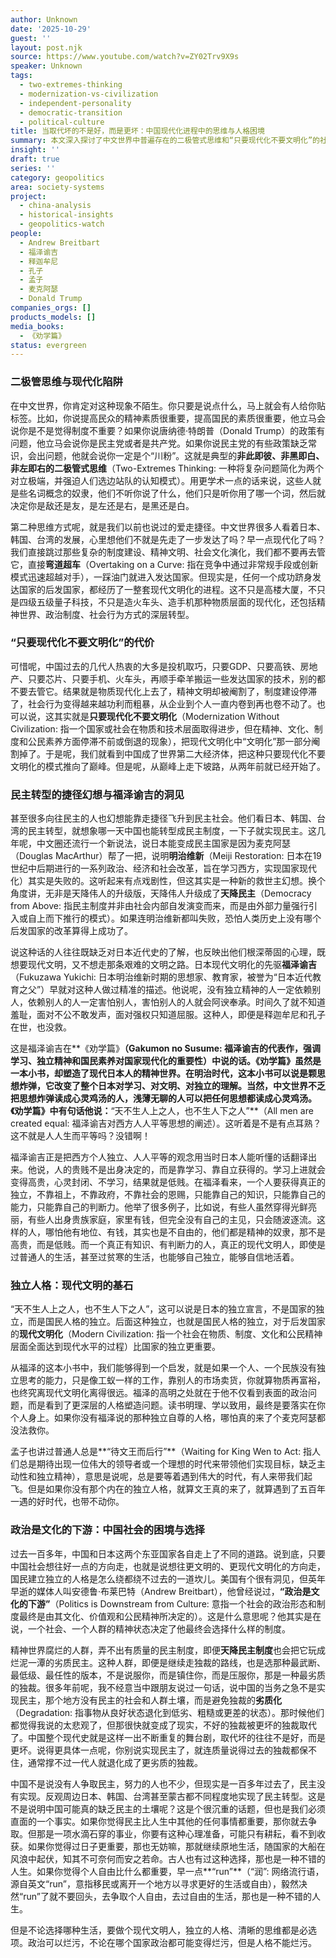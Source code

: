 ```yaml
---
author: Unknown
date: '2025-10-29'
guest: ''
layout: post.njk
source: https://www.youtube.com/watch?v=ZY02Trv9X9s
speaker: Unknown
tags:
  - two-extremes-thinking
  - modernization-vs-civilization
  - independent-personality
  - democratic-transition
  - political-culture
title: 当取代坏的不是好，而是更坏：中国现代化进程中的思维与人格困境
summary: 本文深入探讨了中文世界中普遍存在的二极管式思维和“只要现代化不要文明化”的社会现象。通过对比中国与日本、韩国、台湾的现代化路径，文章批判了对民主转型的捷径幻想，并援引福泽谕吉的独立人格思想，强调了国民精神素质和制度建设的重要性。最终，文章指出“政治是文化的下游”，认为独立人格是社会走向文明的基石，并探讨了个人在面对社会困境时的不同选择。
insight: ''
draft: true
series: ''
category: geopolitics
area: society-systems
project:
  - china-analysis
  - historical-insights
  - geopolitics-watch
people:
  - Andrew Breitbart
  - 福泽谕吉
  - 释迦牟尼
  - 孔子
  - 孟子
  - 麦克阿瑟
  - Donald Trump
companies_orgs: []
products_models: []
media_books:
  - 《劝学篇》
status: evergreen
---
```

### 二极管思维与现代化陷阱

在中文世界，你肯定对这种现象不陌生。你只要是说点什么，马上就会有人给你贴标签。比如，你说提高民众的精神素质很重要，提高国民的素质很重要，他立马会说你是不是觉得制度不重要？如果你说唐纳德·特朗普（Donald Trump）的政策有问题，他立马会说你是民主党或者是共产党。如果你说民主党的有些政策缺乏常识，会出问题，他就会说你一定是个“川粉”。这就是典型的**非此即彼、非黑即白、非左即右的二极管式思维**（Two-Extremes Thinking: 一种将复杂问题简化为两个对立极端，并强迫人们选边站队的认知模式）。用更学术一点的话来说，这些人就是些名词概念的奴隶，他们不听你说了什么，他们只是听你用了哪一个词，然后就决定你是敌还是友，是左还是右，是黑还是白。

第二种思维方式呢，就是我们以前也说过的爱走捷径。中文世界很多人看着日本、韩国、台湾的发展，心里想他们不就是先走了一步发达了吗？早一点现代化了吗？我们直接跳过那些复杂的制度建设、精神文明、社会文化演化，我们都不要再去管它，直接**弯道超车**（Overtaking on a Curve: 指在竞争中通过非常规手段或创新模式迅速超越对手），一踩油门就进入发达国家。但现实是，任何一个成功跻身发达国家的后发国家，都经历了一整套现代文明化的进程。这不只是高楼大厦，不只是四级五级量子科技，不只是造火车头、造手机那种物质层面的现代化，还包括精神世界、政治制度、社会行为方式的深层转型。

### “只要现代化不要文明化”的代价

可惜呢，中国过去的几代人热衷的大多是投机取巧，只要GDP、只要高铁、房地产、只要芯片、只要手机、火车头，再顺手牵羊搬运一些发达国家的技术，别的都不要去管它。结果就是物质现代化上去了，精神文明却被阉割了，制度建设停滞了，社会行为变得越来越功利而粗暴，从企业到个人一直内卷到再也卷不动了。也可以说，这其实就是**只要现代化不要文明化**（Modernization Without Civilization: 指一个国家或社会在物质和技术层面取得进步，但在精神、文化、制度和公民素养方面停滞不前或倒退的现象），把现代文明化中“文明化”那一部分阉割掉了。于是呢，我们就看到中国成了世界第二大经济体，把这种只要现代化不要文明化的模式推向了巅峰。但是呢，从巅峰上走下坡路，从两年前就已经开始了。

### 民主转型的捷径幻想与福泽谕吉的洞见

甚至很多向往民主的人也幻想能靠走捷径飞升到民主社会。他们看日本、韩国、台湾的民主转型，就想象哪一天中国也能转型成民主制度，一下子就实现民主。这几年呢，中文圈还流行一个新说法，说日本能变成民主国家是因为麦克阿瑟（Douglas MacArthur）帮了一把，说明**明治维新**（Meiji Restoration: 日本在19世纪中后期进行的一系列政治、经济和社会改革，旨在学习西方，实现国家现代化）其实是失败的。这听起来有点戏剧性，但这其实是一种新的救世主幻想。换个角度讲，无非是天降伟人的升级版，天降伟人升级成了**天降民主**（Democracy from Above: 指民主制度并非由社会内部自发演变而来，而是由外部力量强行引入或自上而下推行的模式）。如果连明治维新都叫失败，恐怕人类历史上没有哪个后发国家的改革算得上成功了。

说这种话的人往往既缺乏对日本近代史的了解，也反映出他们根深蒂固的心理，既想要现代文明，又不想走那条艰难的文明之路。日本现代文明化的先驱**福泽谕吉**（Fukuzawa Yukichi: 日本明治维新时期的思想家、教育家，被誉为“日本近代教育之父”）早就对这种人做过精准的描述。他说呢，没有独立精神的人一定依赖别人，依赖别人的人一定害怕别人，害怕别人的人就会阿谀奉承。时间久了就不知道羞耻，面对不公不敢发声，面对强权只知道屈服。这种人，即便是释迦牟尼和孔子在世，也没救。

这是福泽谕吉在**《劝学篇》**（Gakumon no Susume: 福泽谕吉的代表作，强调学习、独立精神和国民素养对国家现代化的重要性）中说的话。《劝学篇》虽然是一本小书，却塑造了现代日本人的精神世界。在明治时代，这本小书可以说是颗思想炸弹，它改变了整个日本对学习、对文明、对独立的理解。当然，中文世界不乏把思想炸弹读成心灵鸡汤的人，浅薄无聊的人可以把任何思想都读成心灵鸡汤。《劝学篇》中有句话他说：**“天不生人上之人，也不生人下之人”**（All men are created equal: 福泽谕吉对西方人人平等思想的阐述）。这听着是不是有点耳熟？这不就是人人生而平等吗？没错啊！

福泽谕吉正是把西方个人独立、人人平等的观念用当时日本人能听懂的话翻译出来。他说，人的贵贱不是出身决定的，而是靠学习、靠自立获得的。学习上进就会变得高贵，心灵封闭、不学习，结果就是低贱。在福泽看来，一个人要获得真正的独立，不靠祖上，不靠政府，不靠社会的恩赐，只能靠自己的知识，只能靠自己的能力，只能靠自己的判断力。他举了很多例子，比如说，有些人虽然穿得光鲜亮丽，有些人出身贵族家庭，家里有钱，但完全没有自己的主见，只会随波逐流。这样的人，哪怕他有地位、有钱，其实也是不自由的，他们都是精神的奴隶，那不是高贵，而是低贱。而一个真正有知识、有判断力的人，真正的现代文明人，即使是过普通人的生活，甚至过贫寒的生活，也能够自己独立，能够自信地活着。

### 独立人格：现代文明的基石

“天不生人上之人，也不生人下之人”，这可以说是日本的独立宣言，不是国家的独立，而是国民人格的独立。后面这种独立，也就是国民人格的独立，对于后发国家的**现代文明化**（Modern Civilization: 指一个社会在物质、制度、文化和公民精神层面全面达到现代水平的过程）比国家的独立更重要。

从福泽的这本小书中，我们能够得到一个启发，就是如果一个人、一个民族没有独立思考的能力，只是像工蚁一样的工作，靠别人的市场卖货，你就算物质再富裕，也终究离现代文明化离得很远。福泽的高明之处就在于他不仅看到表面的政治问题，而是看到了更深层的人格塑造问题。读书明理、学以致用，最终是要落实在你个人身上。如果你没有福泽说的那种独立自尊的人格，哪怕真的来了个麦克阿瑟都没法救你。

孟子也讲过普通人总是**“待文王而后行”**（Waiting for King Wen to Act: 指人们总是期待出现一位伟大的领导者或一个理想的时代来带领他们实现目标，缺乏主动性和独立精神），意思是说呢，总是要等着遇到伟大的时代，有人来带我们起飞。但是如果你没有那个内在的独立人格，就算文王真的来了，就算遇到了五百年一遇的好时代，也带不动你。

### 政治是文化的下游：中国社会的困境与选择

过去一百多年，中国和日本这两个东亚国家各自走上了不同的道路。说到底，只要中国社会想往好一点的方向走，也就是说想往更文明的、更现代文明化的方向走，国民建立独立的人格是怎么绕都绕不过去的一道坎儿。美国有个很有洞见，但英年早逝的媒体人叫安德鲁·布莱巴特（Andrew Breitbart），他曾经说过，**“政治是文化的下游”**（Politics is Downstream from Culture: 意指一个社会的政治形态和制度最终是由其文化、价值观和公民精神所决定的）。这是什么意思呢？他其实是在说，一个社会、一个人群的精神状态决定了他最终会选择什么样的制度。

精神世界腐烂的人群，弄不出有质量的民主制度，即便**天降民主制度**也会把它玩成烂泥一潭的劣质民主。这种人群，即便是继续走独裁的路线，也是选那种最武断、最低级、最任性的版本，不是说服你，而是镇住你，而是压服你，那是一种最劣质的独裁。很多年前呢，我不经意当中跟朋友说过一句话，说中国的当务之急不是实现民主，那个地方没有民主的社会和人群土壤，而是避免独裁的**劣质化**（Degradation: 指事物从良好状态退化到低劣、粗糙或更差的状态）。那时候他们都觉得我说的太悲观了，但那很快就变成了现实，不好的独裁被更坏的独裁取代了。中国整个现代史就是这样一出不断重复的舞台剧，取代坏的往往不是好，而是更坏。说得更具体一点呢，你别说实现民主了，就连质量说得过去的独裁都保不住，通常撑不过一代人就退化成了更劣质的独裁。

中国不是说没有人争取民主，努力的人也不少，但现实是一百多年过去了，民主没有实现。反观周边日本、韩国、台湾甚至蒙古都不同程度地实现了民主转型。这是不是说明中国可能真的缺乏民主的土壤呢？这是个很沉重的话题，但也是我们必须直面的一个事实。如果你觉得民主比人生中其他的任何事情都重要，那你就去争取。但那是一项水滴石穿的事业，你要有这种心理准备，可能只有耕耘，看不到收获。如果你觉得过日子更重要，那也无妨嘛，那就继续原地生活，随国家的大船在风浪中起伏，知其不可奈何而安之若命。古人也有过这种选择，那也是一种不错的人生。如果你觉得个人自由比什么都重要，早一点**“run”**（“润”: 网络流行语，源自英文“run”，意指移民或离开一个地方以寻求更好的生活或自由），毅然决然“run”了就不要回头，去争取个人自由，去过自由的生活，那也是一种不错的人生。

但是不论选择哪种生活，要做个现代文明人，独立的人格、清晰的思维都是必选项。政治可以烂污，不论在哪个国家政治都可能变得烂污，但是人格不能烂污。